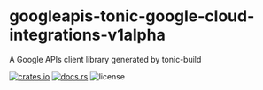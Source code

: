 # googleapis-tonic-google-cloud-integrations-v1alpha

A Google APIs client library generated by tonic-build

[![crates.io](https://img.shields.io/crates/v/googleapis-tonic-google-cloud-integrations-v1alpha)](https://crates.io/crates/googleapis-tonic-google-cloud-integrations-v1alpha)
[![docs.rs](https://img.shields.io/docsrs/googleapis-tonic-google-cloud-integrations-v1alpha)](https://docs.rs/googleapis-tonic-google-cloud-integrations-v1alpha)
![license](https://img.shields.io/crates/l/googleapis-tonic-google-cloud-integrations-v1alpha)
